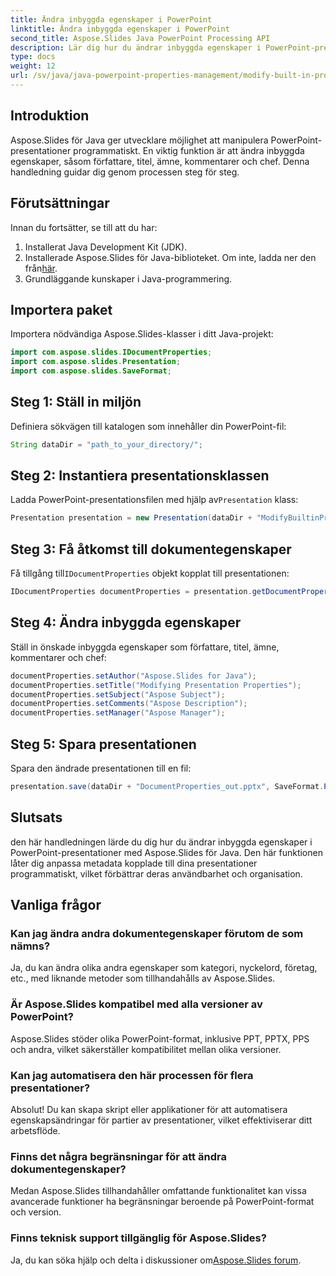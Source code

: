 ```yaml
---
title: Ändra inbyggda egenskaper i PowerPoint
linktitle: Ändra inbyggda egenskaper i PowerPoint
second_title: Aspose.Slides Java PowerPoint Processing API
description: Lär dig hur du ändrar inbyggda egenskaper i PowerPoint-presentationer med Aspose.Slides för Java. Förbättra dina presentationer programmatiskt.
type: docs
weight: 12
url: /sv/java/java-powerpoint-properties-management/modify-built-in-properties-powerpoint/
---
```

## Introduktion
Aspose.Slides för Java ger utvecklare möjlighet att manipulera PowerPoint-presentationer programmatiskt. En viktig funktion är att ändra inbyggda egenskaper, såsom författare, titel, ämne, kommentarer och chef. Denna handledning guidar dig genom processen steg för steg.
## Förutsättningar
Innan du fortsätter, se till att du har:
1. Installerat Java Development Kit (JDK).
2.  Installerade Aspose.Slides för Java-biblioteket. Om inte, ladda ner den från[här](https://releases.aspose.com/slides/java/).
3. Grundläggande kunskaper i Java-programmering.
## Importera paket
Importera nödvändiga Aspose.Slides-klasser i ditt Java-projekt:
```java
import com.aspose.slides.IDocumentProperties;
import com.aspose.slides.Presentation;
import com.aspose.slides.SaveFormat;

```
## Steg 1: Ställ in miljön
Definiera sökvägen till katalogen som innehåller din PowerPoint-fil:
```java
String dataDir = "path_to_your_directory/";
```
## Steg 2: Instantiera presentationsklassen
 Ladda PowerPoint-presentationsfilen med hjälp av`Presentation` klass:
```java
Presentation presentation = new Presentation(dataDir + "ModifyBuiltinProperties.pptx");
```
## Steg 3: Få åtkomst till dokumentegenskaper
 Få tillgång till`IDocumentProperties` objekt kopplat till presentationen:
```java
IDocumentProperties documentProperties = presentation.getDocumentProperties();
```
## Steg 4: Ändra inbyggda egenskaper
Ställ in önskade inbyggda egenskaper som författare, titel, ämne, kommentarer och chef:
```java
documentProperties.setAuthor("Aspose.Slides for Java");
documentProperties.setTitle("Modifying Presentation Properties");
documentProperties.setSubject("Aspose Subject");
documentProperties.setComments("Aspose Description");
documentProperties.setManager("Aspose Manager");
```
## Steg 5: Spara presentationen
Spara den ändrade presentationen till en fil:
```java
presentation.save(dataDir + "DocumentProperties_out.pptx", SaveFormat.Pptx);
```

## Slutsats
den här handledningen lärde du dig hur du ändrar inbyggda egenskaper i PowerPoint-presentationer med Aspose.Slides för Java. Den här funktionen låter dig anpassa metadata kopplade till dina presentationer programmatiskt, vilket förbättrar deras användbarhet och organisation.
## Vanliga frågor
### Kan jag ändra andra dokumentegenskaper förutom de som nämns?
Ja, du kan ändra olika andra egenskaper som kategori, nyckelord, företag, etc., med liknande metoder som tillhandahålls av Aspose.Slides.
### Är Aspose.Slides kompatibel med alla versioner av PowerPoint?
Aspose.Slides stöder olika PowerPoint-format, inklusive PPT, PPTX, PPS och andra, vilket säkerställer kompatibilitet mellan olika versioner.
### Kan jag automatisera den här processen för flera presentationer?
Absolut! Du kan skapa skript eller applikationer för att automatisera egenskapsändringar för partier av presentationer, vilket effektiviserar ditt arbetsflöde.
### Finns det några begränsningar för att ändra dokumentegenskaper?
Medan Aspose.Slides tillhandahåller omfattande funktionalitet kan vissa avancerade funktioner ha begränsningar beroende på PowerPoint-format och version.
### Finns teknisk support tillgänglig för Aspose.Slides?
 Ja, du kan söka hjälp och delta i diskussioner om[Aspose.Slides forum](https://forum.aspose.com/c/slides/11).